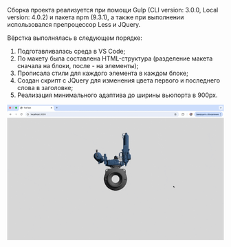 Сборка проекта реализуется при помощи Gulp (CLI version: 3.0.0, Local version: 4.0.2) и пакета npm (9.3.1), 
а также при выполнении использовался препроцессор Less и JQuery.

Вёрстка выполнялась в следующем порядке:
1. Подготавливалась среда в VS Code;
2. По макету была составлена HTML-структура (разделение макета сначала на блоки, после - на элементы);
3. Прописала стили для каждого элемента в каждом блоке;
4. Создан скрипт с JQuery для изменения цвета первого и последнего слова в заголовке;
5. Реализация минимального адаптива до ширины вьюпорта в 900px.

![Preview](https://github.com/bandimaf/3D-js/blob/main/preview/video-2.gif)

